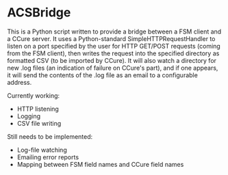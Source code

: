 ACSBridge
===========

This is a Python script written to provide a bridge between a FSM client and a CCure server. It uses a Python-standard SimpleHTTPRequestHandler to listen on a port specified by the user for HTTP GET/POST requests (coming from the FSM client), then writes the request into the specified directory as formatted CSV (to be imported by CCure). It will also watch a directory for new .log files (an indication of failure on CCure's part), and if one appears, it will send the contents of the .log file as an email to a configurable address.

Currently working:
* HTTP listening
* Logging
* CSV file writing

Still needs to be implemented:
* Log-file watching
* Emailing error reports
* Mapping between FSM field names and CCure field names
